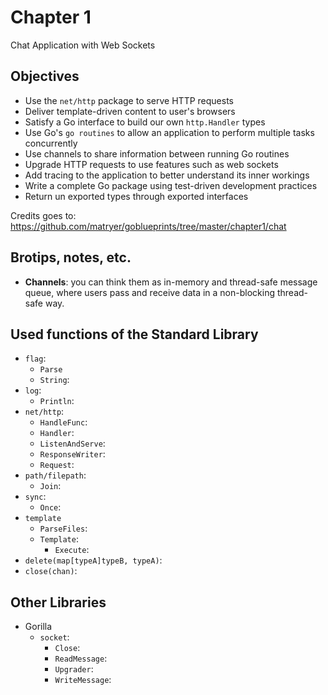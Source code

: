 # Chapter 1

Chat Application with Web Sockets

## Objectives

* Use the `net/http` package to serve HTTP requests
* Deliver template-driven content to user's browsers
* Satisfy a Go interface to build our own `http.Handler` types
* Use Go's `go routines` to allow an application to perform multiple tasks concurrently
* Use channels to share information between running Go routines
* Upgrade HTTP requests to use features such as web sockets
* Add tracing to the application to better understand its inner workings
* Write a complete Go package using test-driven development practices
* Return un exported types through exported interfaces

Credits goes to: https://github.com/matryer/goblueprints/tree/master/chapter1/chat

## Brotips, notes, etc.

* __Channels__: you can think them as in-memory and thread-safe message queue, where users pass and receive data  in a non-blocking thread-safe way.

## Used functions of the Standard Library
* `flag`:
  * `Parse`
  * `String`:
* `log`:
  * `Println`:
* `net/http`:
  * `HandleFunc`:
  * `Handler`:
  * `ListenAndServe`:
  * `ResponseWriter`:
  * `Request`:
* `path/filepath`:
  * `Join`:
* `sync`:
  * `Once`:
* `template`
  * `ParseFiles`:
  * `Template`:
    * `Execute`:
* `delete(map[typeA]typeB, typeA)`:
* `close(chan)`:


## Other Libraries

* Gorilla
  * `socket`:
    * `Close`:
    * `ReadMessage`:
    * `Upgrader`:
    * `WriteMessage`:
